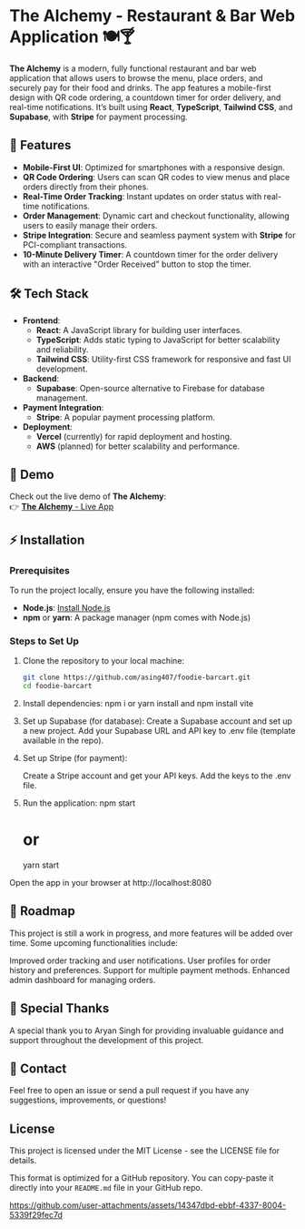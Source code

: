# The Alchemy - Restaurant & Bar Web Application 🍽️🍸

**The Alchemy** is a modern, fully functional restaurant and bar web application that allows users to browse the menu, place orders, and securely pay for their food and drinks. The app features a mobile-first design with QR code ordering, a countdown timer for order delivery, and real-time notifications. It’s built using **React**, **TypeScript**, **Tailwind CSS**, and **Supabase**, with **Stripe** for payment processing.

## 🚀 Features

- **Mobile-First UI**: Optimized for smartphones with a responsive design.
- **QR Code Ordering**: Users can scan QR codes to view menus and place orders directly from their phones.
- **Real-Time Order Tracking**: Instant updates on order status with real-time notifications.
- **Order Management**: Dynamic cart and checkout functionality, allowing users to easily manage their orders.
- **Stripe Integration**: Secure and seamless payment system with **Stripe** for PCI-compliant transactions.
- **10-Minute Delivery Timer**: A countdown timer for the order delivery with an interactive "Order Received" button to stop the timer.

## 🛠️ Tech Stack

- **Frontend**: 
  - **React**: A JavaScript library for building user interfaces.
  - **TypeScript**: Adds static typing to JavaScript for better scalability and reliability.
  - **Tailwind CSS**: Utility-first CSS framework for responsive and fast UI development.
- **Backend**:
  - **Supabase**: Open-source alternative to Firebase for database management.
- **Payment Integration**:
  - **Stripe**: A popular payment processing platform.
- **Deployment**:
  - **Vercel** (currently) for rapid deployment and hosting.
  - **AWS** (planned) for better scalability and performance.

## 📱 Demo

Check out the live demo of **The Alchemy**:  
👉 [**The Alchemy** - Live App](https://thealchemy.vercel.app/)

## ⚡ Installation

### Prerequisites

To run the project locally, ensure you have the following installed:

- **Node.js**: [Install Node.js](https://nodejs.org/)
- **npm** or **yarn**: A package manager (npm comes with Node.js)

### Steps to Set Up

1. Clone the repository to your local machine:
   ```bash
   git clone https://github.com/asing407/foodie-barcart.git
   cd foodie-barcart
2. Install dependencies:
   npm i
   or
   yarn install
   and
   npm install vite

4. Set up Supabase (for database):
   Create a Supabase account and set up a new project.
   Add your Supabase URL and API key to .env file (template available in the repo).
   
5. Set up Stripe (for payment):
   
   Create a Stripe account and get your API keys.
   Add the keys to the .env file.
6. Run the application:
   npm start
   # or
   yarn start

Open the app in your browser at http://localhost:8080

## 📝 Roadmap
This project is still a work in progress, and more features will be added over time. Some upcoming functionalities include:

Improved order tracking and user notifications.
User profiles for order history and preferences.
Support for multiple payment methods.
Enhanced admin dashboard for managing orders.
## 🙏 Special Thanks
A special thank you to Aryan Singh for providing invaluable guidance and support throughout the development of this project.

## 💬 Contact
Feel free to open an issue or send a pull request if you have any suggestions, improvements, or questions!

## License
This project is licensed under the MIT License - see the LICENSE file for details.

This format is optimized for a GitHub repository. You can copy-paste it directly into your `README.md` file in your GitHub repo.



https://github.com/user-attachments/assets/14347dbd-ebbf-4337-8004-5339f29fec7d

